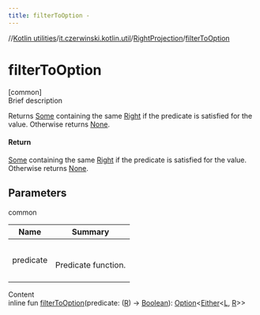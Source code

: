 ```yaml
---
title: filterToOption -
---
```

//[Kotlin utilities](../../index.html)/[it.czerwinski.kotlin.util](../index.html)/[RightProjection](index.html)/[filterToOption](filter-to-option.html)



# filterToOption  
[common]  
Brief description  


Returns [Some](../-some/index.html) containing the same [Right](../-right/index.html) if the predicate is satisfied for the value. Otherwise returns [None](../-none/index.html).



#### Return  


[Some](../-some/index.html) containing the same [Right](../-right/index.html) if the predicate is satisfied for the value. Otherwise returns [None](../-none/index.html).



## Parameters  
  
common  
  
|  Name|  Summary| 
|---|---|
| predicate| <br><br>Predicate function.<br><br>
  
  
Content  
inline fun [filterToOption](filter-to-option.html)(predicate: ([R](index.html)) -> [Boolean](https://kotlinlang.org/api/latest/jvm/stdlib/kotlin/-boolean/index.html)): [Option](../-option/index.html)<[Either](../-either/index.html)<[L](index.html), [R](index.html)>>  



